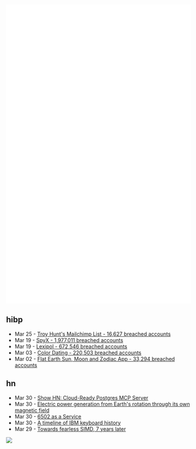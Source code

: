 ![Metrics](https://raw.githubusercontent.com/phixion/phixion/master/metrics.svg)

## hibp

<!--
for https://github.com/phixion/phixion/blob/main/.github/workflows/feeds.yml
-->
<!--START_SECTION:haveibeenpwnd-->
- Mar 25 - [Troy Hunt's Mailchimp List - 16,627 breached accounts](https://haveibeenpwned.com/PwnedWebsites#TroyHuntMailchimpList)
- Mar 19 - [SpyX - 1,977,011 breached accounts](https://haveibeenpwned.com/PwnedWebsites#SpyX)
- Mar 19 - [Lexipol - 672,546 breached accounts](https://haveibeenpwned.com/PwnedWebsites#Lexipol)
- Mar 03 - [Color Dating - 220,503 breached accounts](https://haveibeenpwned.com/PwnedWebsites#ColorDating)
- Mar 02 - [Flat Earth Sun, Moon and Zodiac App - 33,294 breached accounts](https://haveibeenpwned.com/PwnedWebsites#FlatEarthDave)
<!--END_SECTION:haveibeenpwnd-->

## hn

<!--
for https://github.com/phixion/phixion/blob/main/.github/workflows/feeds.yml
-->
<!--START_SECTION:hn-->
- Mar 30 - [Show HN: Cloud-Ready Postgres MCP Server](https://github.com/stuzero/pg-mcp)
- Mar 30 - [Electric power generation from Earth's rotation through its own magnetic field](https://arxiv.org/abs/2503.15790)
- Mar 30 - [6502 as a Service](https://www.emulationonline.com/systems/chiplab/6502-lab-available/)
- Mar 30 - [A timeline of IBM keyboard history](https://sharktastica.co.uk/wip/timeline)
- Mar 29 - [Towards fearless SIMD, 7 years later](https://linebender.org/blog/towards-fearless-simd/)
<!--END_SECTION:hn-->

<!--
for https://yhype.me
-->
![](https://hit.yhype.me/github/profile?user_id=13013670)
